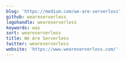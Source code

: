 ```yaml
---
blog: 'https://medium.com/we-are-serverless'
github: weareserverless
logohandle: weareserverless
keywords: was
sort: weareserverless
title: We Are Serverless
twitter: weareserverless
website: 'https://www.weareserverless.com/'
---
```

